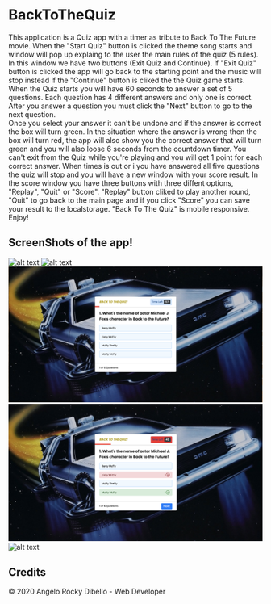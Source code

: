 # BackToTheQuiz

This application is a Quiz app with a timer as tribute to Back To The Future movie.
When the "Start Quiz" button is clicked the theme song starts and window will pop up explaing to the user the main rules of the quiz (5 rules).
In this window we have two buttons (Exit Quiz and Continue).
if "Exit Quiz" button is clicked the app will go back to the starting point and the music will stop instead if the "Continue" button is cliked the the Quiz game starts.
When the Quiz starts you will have 60 seconds to answer a set of 5 questions. Each question has 4 different answers and only one is correct.
After you answer a question you must click the "Next" button to go to the next question.  
Once you select your answer it can't be undone and if the answer is correct the box will turn green. 
In the situation where the answer is wrong then the box will turn red, the app will also show you the correct answer that will turn green and you will also loose 6 seconds from the countdown timer.
You can't exit from the Quiz while you're playing and you will get 1 point for each correct answer.
When times is out or i you have answered all five questions the quiz will stop and you will have a new window with your score result.
In the score window you have three buttons with three diffent options, "Replay", "Quit" or "Score".
"Replay" button cliked to play another round, "Quit" to go back to the main page and if you click "Score" you can save your result to the localstorage.
"Back To The Quiz" is mobile responsive. Enjoy!


## ScreenShots of the app!

![alt text](https://github.com/Dibello80/BackToTheQuiz/blob/main/screeshot_app/Screen%20Shot_1.png)
![alt text](https://github.com/Dibello80/BackToTheQuiz/blob/main/screeshot_app/Screen%20Shot_2.png)
![alt text](https://github.com/Dibello80/BackToTheQuiz/blob/main/screeshot_app/Screen%20Shot_3.png)
![alt text](https://github.com/Dibello80/BackToTheQuiz/blob/main/screeshot_app/Screen%20Shot_4.png)
![alt text](https://github.com/Dibello80/BackToTheQuiz/blob/main/screeshot_app/Screen%20Shot_5.png)



## Credits

© 2020 Angelo Rocky Dibello - Web Developer

